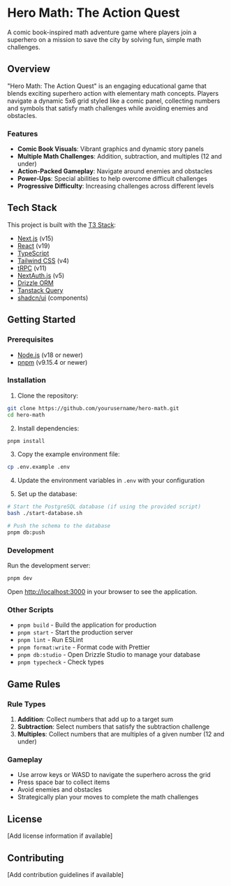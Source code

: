 # Hero Math: The Action Quest

A comic book-inspired math adventure game where players join a superhero on a mission to save the city by solving fun, simple math challenges.

## Overview

"Hero Math: The Action Quest" is an engaging educational game that blends exciting superhero action with elementary math concepts. Players navigate a dynamic 5x6 grid styled like a comic panel, collecting numbers and symbols that satisfy math challenges while avoiding enemies and obstacles.

### Features

- **Comic Book Visuals**: Vibrant graphics and dynamic story panels
- **Multiple Math Challenges**: Addition, subtraction, and multiples (12 and under)
- **Action-Packed Gameplay**: Navigate around enemies and obstacles
- **Power-Ups**: Special abilities to help overcome difficult challenges
- **Progressive Difficulty**: Increasing challenges across different levels

## Tech Stack

This project is built with the [T3 Stack](https://create.t3.gg/):

- [Next.js](https://nextjs.org) (v15)
- [React](https://reactjs.org) (v19)
- [TypeScript](https://www.typescriptlang.org/)
- [Tailwind CSS](https://tailwindcss.com) (v4)
- [tRPC](https://trpc.io) (v11)
- [NextAuth.js](https://next-auth.js.org) (v5)
- [Drizzle ORM](https://orm.drizzle.team)
- [Tanstack Query](https://tanstack.com/query/latest)
- [shadcn/ui](https://ui.shadcn.com/) (components)

## Getting Started

### Prerequisites

- [Node.js](https://nodejs.org/en/) (v18 or newer)
- [pnpm](https://pnpm.io/) (v9.15.4 or newer)

### Installation

1. Clone the repository:

```bash
git clone https://github.com/yourusername/hero-math.git
cd hero-math
```

2. Install dependencies:

```bash
pnpm install
```

3. Copy the example environment file:

```bash
cp .env.example .env
```

4. Update the environment variables in `.env` with your configuration

5. Set up the database:

```bash
# Start the PostgreSQL database (if using the provided script)
bash ./start-database.sh

# Push the schema to the database
pnpm db:push
```

### Development

Run the development server:

```bash
pnpm dev
```

Open [http://localhost:3000](http://localhost:3000) in your browser to see the application.

### Other Scripts

- `pnpm build` - Build the application for production
- `pnpm start` - Start the production server
- `pnpm lint` - Run ESLint
- `pnpm format:write` - Format code with Prettier
- `pnpm db:studio` - Open Drizzle Studio to manage your database
- `pnpm typecheck` - Check types

## Game Rules

### Rule Types

1. **Addition**: Collect numbers that add up to a target sum
2. **Subtraction**: Select numbers that satisfy the subtraction challenge
3. **Multiples**: Collect numbers that are multiples of a given number (12 and under)

### Gameplay

- Use arrow keys or WASD to navigate the superhero across the grid
- Press space bar to collect items
- Avoid enemies and obstacles
- Strategically plan your moves to complete the math challenges

## License

[Add license information if available]

## Contributing

[Add contribution guidelines if available]

